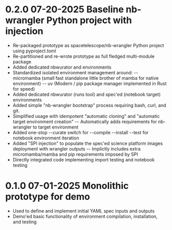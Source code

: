 # 0.2.0  07-20-2025 Baseline nb-wrangler Python project with injection

- Re-packaged prototype as spacetelescope/nb-wrangler Python project using pyproject.toml
- Re-partitioned and re-wrote prototype as full fledged multi-module package
- Added dedicated nbwurator and <target> environments
- Standardized isolated environment management around:
-- micromamba (small fast standalone little brother of mamba for native environment)
-- uv (Modern / pip package manager implemented in Rust for speed)
- Added dedicated nbwurator (runs tool) and spec'ed (notebook target) environments
- Added simple "nb-wrangler bootstrap" process requiring bash, curl, and git.
- Simplified usage with idempotent "automatic cloning" and "automatic target environment creation"
-- Automatically adds requirements for nb-wrangler to target environment
- Added one-stop --curate switch for --compile --install --test for notebook environment iteration
- Added "SPI injection" to populate the spec'ed science platform images deployment with wrangler outputs
-- Implictly includes extra micromamba/mamba and pip requirements imposed by SPI
- Directly integrated code implementing import testing and notebook testing

# 0.1.0 07-01-2025 Monolithic prototype for demo

- Used to define and implement initial YAML spec inputs and outputs
- Demo'ed basic functionality of environment compilation, installation, and testing